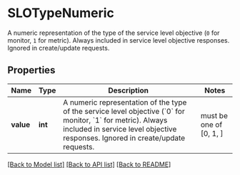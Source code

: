 # SLOTypeNumeric

A numeric representation of the type of the service level objective (`0` for monitor, `1` for metric). Always included in service level objective responses. Ignored in create/update requests.
## Properties
Name | Type | Description | Notes
------------ | ------------- | ------------- | -------------
**value** | **int** | A numeric representation of the type of the service level objective (&#x60;0&#x60; for monitor, &#x60;1&#x60; for metric). Always included in service level objective responses. Ignored in create/update requests. |  must be one of [0, 1, ]

[[Back to Model list]](README.md#documentation-for-models) [[Back to API list]](README.md#documentation-for-api-endpoints) [[Back to README]](README.md)


